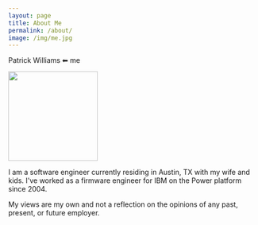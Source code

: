 ```yaml
---
layout: page
title: About Me
permalink: /about/
image: /img/me.jpg
---
```

Patrick Williams &#11013; me

<img src="{{ page.image }}" width="180px" />

I am a software engineer currently residing in Austin, TX with my wife and kids.  I've worked as a firmware engineer for IBM on the Power platform since 2004.

My views are my own and not a reflection on the opinions of any past, present, or future employer.
